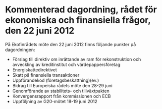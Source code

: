 # Kommenterad dagordning, rådet för ekonomiska och finansiella frågor, den 22 juni 2012

På Ekofinrådets möte den 22 juni 2012 finns följande punkter på dagordningen:

* Förslag till direktiv om inrättande av ram för rekonstruktion och avveckling av kreditinstitut och värdepappersföretag
* Energiskattedirektivet
* Skatt på finansiella transaktioner
* Uppförandekod (företagsbeskattning)(ev.)
* Bidrag till Europeiska rådets möte den 28-29 juni
* Genomförande av stabilitets- och tillväxtpakten
* Konvergensrapport från kommissionen och ECB
* Uppföljning av G20-mötet 18-19 juni 2012

